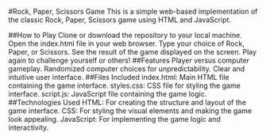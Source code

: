 #Rock, Paper, Scissors Game
This is a simple web-based implementation of the classic Rock, Paper, Scissors game using HTML and JavaScript.

##How to Play
Clone or download the repository to your local machine.
Open the index.html file in your web browser.
Type your choice of Rock, Paper, or Scissors.
See the result of the game displayed on the screen.
Play again to challenge yourself or others!
##Features
Player versus computer gameplay.
Randomized computer choices for unpredictability.
Clear and intuitive user interface.
##Files Included
index.html: Main HTML file containing the game interface.
styles.css: CSS file for styling the game interface.
script.js: JavaScript file containing the game logic.
##Technologies Used
HTML: For creating the structure and layout of the game interface.
CSS: For styling the visual elements and making the game look appealing.
JavaScript: For implementing the game logic and interactivity.
